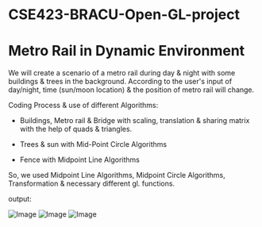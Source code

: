 # CSE423-BRACU-Open-GL-project
Metro Rail in Dynamic Environment 
==================================================


We will create a scenario of a metro rail during day & night with some buildings & trees in the background. According to the user's input of day/night, time (sun/moon location) & the position of metro rail will change.  


Coding Process & use of different Algorithms: 

- Buildings, Metro rail & Bridge with scaling, translation & sharing matrix with the help of quads & triangles.

- Trees & sun with Mid-Point Circle Algorithms

- Fence with Midpoint Line Algorithms

So, we used Midpoint Line Algorithms, Midpoint Circle Algorithms, Transformation & necessary different gl. functions.


output:

![Image](https://user-images.githubusercontent.com/108044430/211279874-891cc670-44a1-4f88-9375-4f6aec8b9eff.jpg)
![Image](https://user-images.githubusercontent.com/108044430/211279872-1126c217-320d-4146-b865-430c60b5e710.jpg)
![Image](https://user-images.githubusercontent.com/108044430/211279873-2a661d13-6170-4744-b898-89027be9b3c8.jpg)
